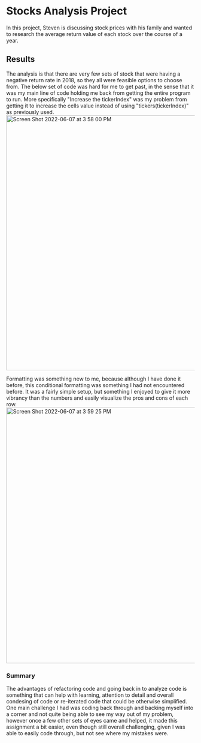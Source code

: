 # Stocks Analysis Project
In this project, Steven is discussing stock prices with his family and wanted to research the average return value of each stock over the course of a year.

## Results
The analysis is that there are very few sets of stock that were having a negative return rate in 2018, so they all were feasible options to choose from.
The below set of code was hard for me to get past, in the sense that it was my main line of code holding me back from getting the entire program to run. More specifically "Increase the tickerIndex" was my problem from getting it to increase the cells value instead of using "tickers(tickerIndex)" as previously used.
<img width="680" alt="Screen Shot 2022-06-07 at 3 58 00 PM" src="https://user-images.githubusercontent.com/70240501/172497372-7b231c9a-c723-4fe9-ad78-4134b6e48d45.png">

Formatting was something new to me, because although I have done it before, this conditional formatting was something I had not encountered before. It was a fairly simple setup, but something I enjoyed to give it more vibrancy than the numbers and easily visualize the pros and cons of each row.
<img width="682" alt="Screen Shot 2022-06-07 at 3 59 25 PM" src="https://user-images.githubusercontent.com/70240501/172497379-a58cb161-4fed-473f-b1b2-5d342c71d4ed.png">


### Summary
The advantages of refactoring code and going back in to analyze code is something that can help with learning, attention to detail and overall condesing of code or re-iterated code that could be otherwise simplified. One main challenge I had was coding back through and backing myself into a corner and not quite being able to see my way out of my problem, however once a few other sets of eyes came and helped, it made this assignment a bit easier, even though still overall challenging, given I was able to easily code through, but not see where my mistakes were.
